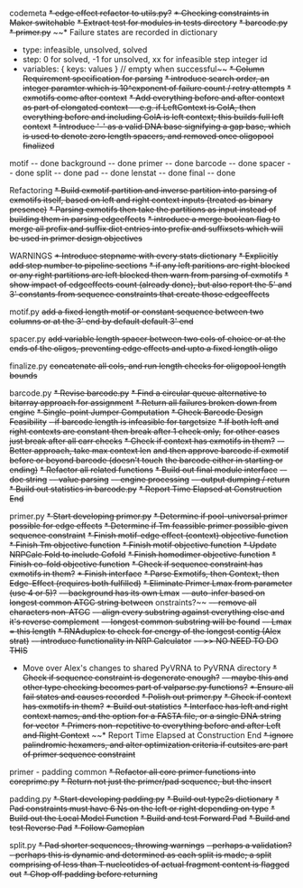 codemeta
~~* edge effect refactor to utils.py?~~
~~* Checking constraints in Maker switchable~~
~~* Extract test for modules in tests directory~~
  ~~* barcode.py~~
  ~~* primer.py~~
~~* Failure states are recorded in dictionary
  - type: infeasible, unsolved, solved
  - step: 0  for solved,
          -1 for unsolved,
          xx for infeasible step integer id
  - variables: {
      keys: values
    } // empty when successful~~
~~* Column Requirement specification for parsing~~
~~* introduce search order, an integer paramter
  which is 10^exponent of failure count / retry attempts~~
~~* exmotifs come after context~~
~~* Add everything before and after context as part of elongated context
  -- e.g. if LeftContext is ColA, then everything before and including
     ColA is left context; this builds full left context~~
~~* Introduce '-' as a valid DNA base signifying a gap base, which
  is used to denote zero length spacers, and removed once oligopool
  finalized~~

motif      -- done
background -- done
primer     -- done
barcode    -- done
spacer     -- done
split      -- done
pad        -- done
lenstat    -- done
final      -- done

Refactoring
~~* Build exmotif partition and inverse partition into
  parsing of exmotifs itself, based on left and right
  context inputs (treated as binary presence)~~
~~* Parsing exmotifs then take the partitions as input
  instead of building them in parsing edgeeffects~~
~~* introduce a merge boolean flag to merge all prefix
  and suffix dict entries into prefix and suffixsets
  which will be used in primer design objectives~~

WARNINGS
~~* Introduce stepname with every stats dictionary~~
~~* Explicitly add step number to pipeline sections~~
~~* if any left paritions are right blocked or any right
  partitions are left blocked then warn from parsing
  of exmotifs~~
~~* show impact of edgeeffects count (already done), but
  also report the 5' and 3' constants from sequence
  constraints that create those edgeeffects~~

motif.py
~~add a fixed length motif or constant sequence
between two columns or at the 3' end by default
default 3' end~~

spacer.py
~~add variable length spacer between two cols of
choice or at the ends of the oligos, preventing
edge effects and upto a fixed length oligo~~

finalize.py
~~concatenate all cols, and run length checks
for oligopool length bounds~~

barcode.py
~~* Revise barcode.py~~
~~* Find a circular queue alternative to bitarray approach for assignment~~
~~* Return all failures broken down from engine~~
~~* Single-point Jumper Computation~~
~~* Check Barcode Design Feasibility~~
  ~~- if barcode length is infeasible for targetsize~~
~~* If both left and right contexts are constant then break after 1 check only,~~
  ~~for other cases just break after all carr checks~~
~~* Check if context has exmotifs in them?~~
  ~~-- Better approach, take max context len~~
     ~~and then approve barcode if exmotif~~
     ~~before or beyond barcode (doesn't touch~~
     ~~the barcode either in starting or ending)~~
~~* Refactor all related functions~~
~~* Build out final module interface~~
  ~~-- doc string~~
  ~~-- value parsing~~
  ~~-- engine processing~~
  ~~-- output dumping / return~~
~~* Build out statistics in barcode.py~~
~~* Report Time Elapsed at Construction End~~

primer.py
~~* Start developing primer.py~~
~~* Determine if pool-universal primer possible for edge effects~~
~~* Determine if Tm feassible primer possible given sequence constraint~~
~~* Finish motif-edge effect (context) objective function~~
~~* Finish Tm objective function~~
~~* Finish motif objective function~~
~~* Update NRPCalc Fold to include Cofold~~
~~* Finish homodimer objective function~~
~~* Finish co-fold objective function~~
~~* Check if sequence constraint has exmotifs in them?~~
~~* Finish interface~~
~~* Parse Exmotifs, then Context, then Edge-Effect (requires both fulfilled)~~
~~* Eliminate Primer Lmax from parameter (use 4 or 5)?~~
  ~~-- background has its own Lmax~~
  ~~-- auto-infer based on longest common ATGC string between~~
     onstraints?~~
     ~~-- remove all characters non-ATGC~~
     ~~-- align every substring against everything
        else and it's reverse complement~~
     ~~-- longest common substring will be found~~
     ~~-- Lmax = this length~~
~~* RNAduplex to check for energy of the longest contig (Alex strat)~~
  ~~-- introduce functionality in NRP Calculator~~
  ~~-- >> NO NEED TO DO THIS~~
* Move over Alex's changes to shared PyVRNA to PyVRNA directory
~~* Check if sequence constraint is degenerate enough?~~
  ~~-- maybe this and other type checking becomes part of valparse.py functions?~~
~~* Ensure all fail states and causes recorded~~
~~* Polish out primer.py~~
~~* Check if context has exmotifs in them?~~
~~* Build out statistics~~
~~* Interface has left and right context names, and the option
  for a FASTA file, or a single DNA string for vector~~
~~* Primers non-repetitive to everything before and after Left and Right Context~~
~~* Report Time Elapsed at Construction End
~~* ignore palindromic hexamers, and alter optimization criteria
  if cutsites are part of primer sequence constraint~~

primer - padding common
~~* Refactor all core primer functions into coreprime.py~~
~~* Return not just the primer/pad sequence, but the insert~~

padding.py
~~* Start developing padding.py~~
~~* Build out type2s dictionary~~
~~* Pad constraints must have 6 Ns on the left or right depending on type~~
~~* Build out the Local Model Function~~
~~* Build and test Forward Pad~~
~~* Build and test Reverse Pad~~
~~* Follow Gameplan~~

split.py
~~* Pad shorter sequences, throwing warnings~~
    ~~- perhaps a validation?~~
    ~~- perhaps this is dynamic and determined
      as each split is made; a split comprising
      of less than T nucleotides of actual
      fragment content is flagged out~~
~~* Chop off padding before returning~~